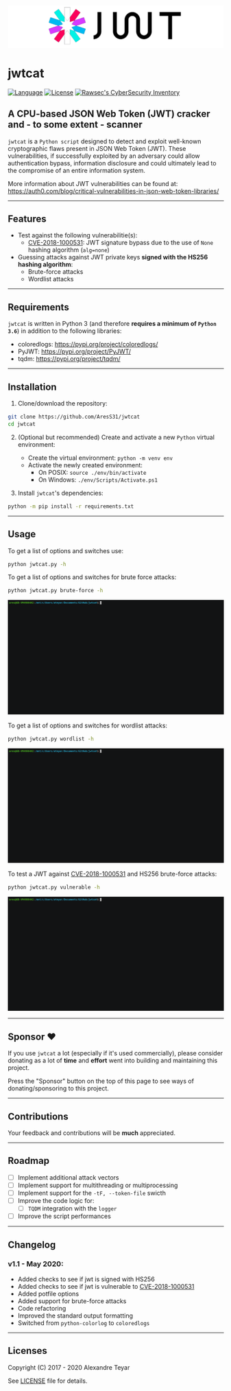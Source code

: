 ![JSON Web Token Cracker](./images/jwtcat_logo.png)

# jwtcat

[![Language](https://img.shields.io/badge/Lang-Python-blue.svg)](https://www.python.org)
[![License](https://img.shields.io/badge/License-Apache%202.0-red.svg)](https://opensource.org/licenses/Apache-2.0)
[![Rawsec's CyberSecurity Inventory](https://inventory.rawsec.ml/img/badges/Rawsec-inventoried-FF5050_flat.svg)](https://inventory.rawsec.ml/)

## A CPU-based JSON Web Token (JWT) cracker and - to some extent - scanner

`jwtcat` is a `Python script` designed to detect and exploit well-known cryptographic flaws present in JSON Web Token (JWT). These vulnerabilities, if successfully exploited by an adversary could allow authentication bypass, information disclosure and could ultimately lead to the compromise of an entire information system.

More information about JWT vulnerabilities can be found at: <https://auth0.com/blog/critical-vulnerabilities-in-json-web-token-libraries/>

---

## Features

- Test against the following vulnerabilitie(s):
  - [CVE-2018-1000531](https://nvd.nist.gov/vuln/detail/CVE-2015-2951): JWT signature bypass due to the use of `None` hashing algorithm (`alg=none`)
- Guessing attacks against JWT private keys **signed with the HS256 hashing algorithm**:
  - Brute-force attacks
  - Wordlist attacks

---

## Requirements

`jwtcat` is written in Python 3 (and therefore **requires a minimum of `Python 3.6`**) in addition to the following libraries:

- coloredlogs: <https://pypi.org/project/coloredlogs/>
- PyJWT: <https://pypi.org/project/PyJWT/>
- tqdm: <https://pypi.org/project/tqdm/>

---

## Installation

1. Clone/download the repository:

```bash
git clone https://github.com/AresS31/jwtcat
cd jwtcat
```

2. (Optional but recommended) Create and activate a new `Python` virtual environment:

   - Create the virtual environment: `python -m venv env`
   - Activate the newly created environment:
     - On POSIX: `source ./env/bin/activate`
     - On Windows: `./env/Scripts/Activate.ps1`

3. Install `jwtcat`'s dependencies:

```bash
python -m pip install -r requirements.txt
```

---

## Usage

To get a list of options and switches use:

```bash
python jwtcat.py -h
```

To get a list of options and switches for brute force attacks:

```bash
python jwtcat.py brute-force -h
```

![brute-force-demo](./images/brute-force_demo.gif)

To get a list of options and switches for wordlist attacks:

```bash
python jwtcat.py wordlist -h
```

![wordlist-demo](./images/wordlist_demo.gif)

To test a JWT against [CVE-2018-1000531](https://nvd.nist.gov/vuln/detail/CVE-2015-2951) and HS256 brute-force attacks:

```bash
python jwtcat.py vulnerable -h
```

![vulnerable-demo](./images/vulnerable_demo.gif)

---

## Sponsor ♥

If you use `jwtcat` a lot (especially if it's used commercially), please consider donating as a lot of **time** and **effort** went into building and maintaining this project.

Press the "Sponsor" button on the top of this page to see ways of donating/sponsoring to this project.

---

## Contributions

Your feedback and contributions will be **much** appreciated.

---

## Roadmap

- [ ] Implement additional attack vectors
- [ ] Implement support for multithreading or multiprocessing
- [ ] Implement support for the `-tF, --token-file` swicth
- [ ] Improve the code logic for:
  - [ ] `TQDM` integration with the `logger`
- [ ] Improve the script performances

---

## Changelog

### v1.1 - May 2020:

- Added checks to see if jwt is signed with HS256
- Added checks to see if jwt is vulnerable to [CVE-2018-1000531](https://nvd.nist.gov/vuln/detail/CVE-2015-2951)
- Added potfile options
- Added support for brute-force attacks
- Code refactoring
- Improved the standard output formatting
- Switched from `python-colorlog` to `coloredlogs`

---

## Licenses

Copyright (C) 2017 - 2020 Alexandre Teyar

See [LICENSE](./LICENSE) file for details.
